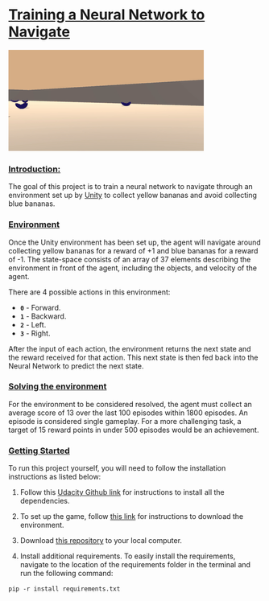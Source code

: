 # <u>Training a Neural Network to Navigate</u>

![GIF of Trained Network](Images/BananaAnimation1.gif)

### <u>Introduction:</u> 

The goal of this project is to train a neural network to navigate through an environment set up by [Unity](https://unity.com/) to collect yellow bananas and avoid collecting blue bananas. 


### <u>Environment</u>
Once the Unity environment has been set up, the agent will navigate around collecting yellow bananas for a reward of +1 and blue bananas for a reward of -1. The state-space consists of an array of 37 elements describing the environment in front of the agent, including the objects, and velocity of the agent. 

There are 4 possible actions in this environment:

- **`0`** - Forward.
- **`1`** - Backward.
- **`2`** - Left.
- **`3`** - Right.

After the input of each action, the environment returns the next state and the reward received for that action. This next state is then fed back into the Neural Network to predict the next state.


### <u>Solving the environment</u>
For the environment to be considered resolved, the agent must collect an average score of 13 over the last 100 episodes within 1800 episodes. An episode is considered single gameplay. For a more challenging task, a target of 15 reward points in under 500 episodes would be an achievement.

### <u>Getting Started</u>

To run this project yourself, you will need to follow the installation instructions as listed below:

1. Follow this [Udacity Github link](https://github.com/udacity/deep-reinforcement-learning#dependencies) for instructions to install all the dependencies.

2. To set up the game, follow [this link](https://github.com/udacity/deep-reinforcement-learning/blob/master/p1_navigation/README.md#getting-started) for instructions to download the environment.

3. Download [this repository](https://github.com/jeroencvlier/DeepLearning-Navigation) to your local computer.

4. Install additional requirements. To easily install the requirements, navigate to the location of the requirements folder in the terminal and run the following command:
```
pip -r install requirements.txt
```